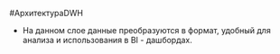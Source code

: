 #АрхитектураDWH 

* На данном слое данные преобразуются в формат, удобный для анализа и использования в BI - дашбордах.